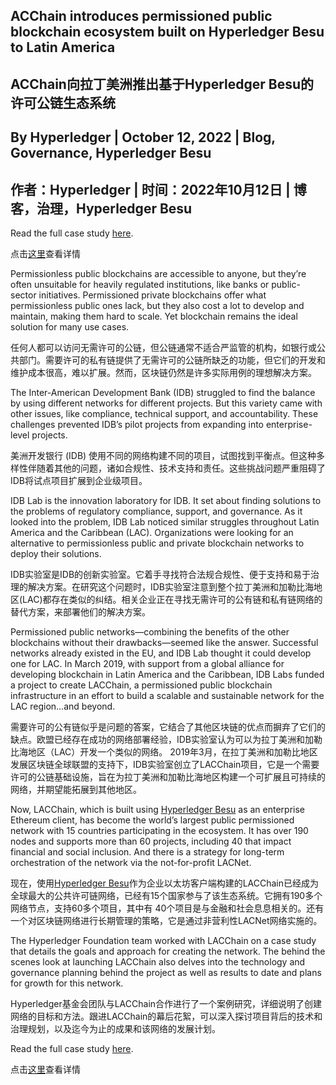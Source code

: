 ## ACChain introduces permissioned public blockchain ecosystem built on Hyperledger Besu to Latin America

## ACChain向拉丁美洲推出基于Hyperledger Besu的许可公链生态系统

## By Hyperledger | October 12, 2022 | Blog, Governance, Hyperledger Besu

## 作者：Hyperledger | 时间：2022年10月12日  | 博客，治理，Hyperledger Besu

Read the full case study [here](https://www.hyperledger.org/learn/publications/lacchain-case-study).

点击[这里](https://www.hyperledger.org/learn/publications/lacchain-case-study)查看详情

Permissionless public blockchains are accessible to anyone, but they’re often unsuitable for heavily regulated institutions, like banks or public-sector initiatives. Permissioned private blockchains offer what permissionless public ones lack, but they also cost a lot to develop and maintain, making them hard to scale. Yet blockchain remains the ideal solution for many use cases.

任何人都可以访问无需许可的公链，但公链通常不适合严监管的机构，如银行或公共部门。需要许可的私有链提供了无需许可的公链所缺乏的功能，但它们的开发和维护成本很高，难以扩展。然而，区块链仍然是许多实际用例的理想解决方案。

The Inter-American Development Bank (IDB) struggled to find the balance by using different networks for different projects. But this variety came with other issues, like compliance, technical support, and accountability. These challenges prevented IDB’s pilot projects from expanding into enterprise-level projects.  

美洲开发银行 (IDB) 使用不同的网络构建不同的项目，试图找到平衡点。但这种多样性伴随着其他的问题，诸如合规性、技术支持和责任。这些挑战问题严重阻碍了IDB将试点项目扩展到企业级项目。

IDB Lab is the innovation laboratory for IDB. It set about finding solutions to the problems of regulatory compliance, support, and governance. As it looked into the problem, IDB Lab noticed similar struggles throughout Latin America and the Caribbean (LAC). Organizations were looking for an alternative to permissionless public and private blockchain networks to deploy their solutions.

IDB实验室是IDB的创新实验室。它着手寻找符合法规合规性、便于支持和易于治理的解决方案。在研究这个问题时，IDB实验室注意到整个拉丁美洲和加勒比海地区(LAC)都存在类似的纠结。相关企业正在寻找无需许可的公有链和私有链网络的替代方案，来部署他们的解决方案。

Permissioned public networks—combining the benefits of the other blockchains without their drawbacks—seemed like the answer. Successful networks already existed in the EU, and IDB Lab thought it could develop one for LAC. In March 2019, with support from a global alliance for developing blockchain in Latin America and the Caribbean, IDB Labs funded a project to create LACChain, a permissioned public blockchain infrastructure in an effort to build a scalable and sustainable network for the LAC region…and beyond.

需要许可的公有链似乎是问题的答案，它结合了其他区块链的优点而摒弃了它们的缺点。欧盟已经存在成功的网络部署经验，IDB实验室认为可以为拉丁美洲和加勒比海地区（LAC）开发一个类似的网络。 2019年3月，在拉丁美洲和加勒比地区发展区块链全球联盟的支持下，IDB实验室创立了LACChain项目，它是一个需要许可的公链基础设施，旨在为拉丁美洲和加勒比海地区构建一个可扩展且可持续的网络，并期望能拓展到其他地区。

Now, LACChain, which is built using [Hyperledger Besu](https://www.hyperledger.org/use/besu) as an enterprise Ethereum client, has become the world’s largest public permissioned network with 15 countries participating in the ecosystem. It has over 190 nodes and supports more than 60 projects, including 40 that impact financial and social inclusion. And there is a strategy for long-term orchestration of the network via the not-for-profit LACNet.

现在，使用[Hyperledger Besu](https://www.hyperledger.org/use/besu)作为企业以太坊客户端构建的LACChain已经成为全球最大的公共许可链网络，已经有15个国家参与了该生态系统。它拥有190多个网络节点，支持60多个项目，其中有 40个项目是与金融和社会息息相关的。还有一个对区块链网络进行长期管理的策略，它是通过非营利性LACNet网络实施的。

The Hyperledger Foundation team worked with LACChain on a case study that details the goals and approach for creating the network. The behind the scenes look at launching LACChain also delves into the technology and governance planning behind the project as well as results to date and plans for growth for this network.

Hyperledger基金会团队与LACChain合作进行了一个案例研究，详细说明了创建网络的目标和方法。跟进LACChain的幕后花絮，可以深入探讨项目背后的技术和治理规划，以及迄今为止的成果和该网络的发展计划。

Read the full case study [here](https://www.hyperledger.org/learn/publications/lacchain-case-study).

点击[这里](https://www.hyperledger.org/learn/publications/lacchain-case-study)查看详情
